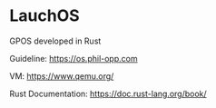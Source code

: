 # LauchOS
GPOS developed in Rust

Guideline: https://os.phil-opp.com

VM: https://www.qemu.org/

Rust Documentation: https://doc.rust-lang.org/book/
